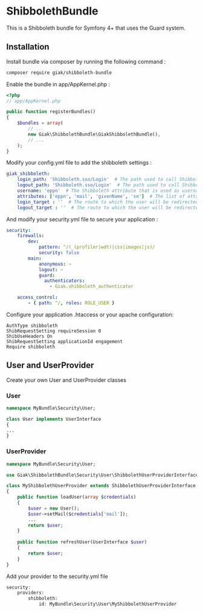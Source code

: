 # ShibbolethBundle
This is a Shibboleth bundle for Symfony 4+ that uses the Guard system.

## Installation
Install bundle via composer by running the following command :
```bash
composer require giak/shibboleth-bundle
```

Enable the bundle in app/AppKernel.php :
```php
<?php
// app/AppKernel.php

public function registerBundles()
{
    $bundles = array(
        // ...
        new Giak\ShibbolethBundle\GiakShibbolethBundle(),
        // ...
    );
}
```

Modify your config.yml file to add the shibboleth settings :
```yaml
giak_shibboleth:
    login_path: 'Shibboleth.sso/Login'  # The path used to call Shibboleth login authentication (default = 'Shibboleth.sso/Login')
    logout_path: 'Shibboleth.sso/Login'  # The path used to call Shibboleth logout (default = 'Shibboleth.sso/Logout')  
    username: 'eppn'  # The Shibboleth attribute that is used as username for the logged in user. The attribute must appear in the'attributes' parameter list (default = 'username')
    attributes: ['eppn', 'mail', 'givenName', 'sn']  # The list of attributes returned by Shibboleth Service Provider
    login_target : ''  # The route to which the user will be redirected after login. If this parameter is not filled, the user will be redirected to the page from which he comes. (default = null)
    logout_target : ''  # The route to which the user will be redirected after logout. If this parameter is not filled, the user will be redirected to the page from which he comes. (default = null)
```

And modify your security.yml file to secure your application :
```yaml
security:
    firewalls:
        dev:
            pattern: ^/(_(profiler|wdt)|css|images|js)/
            security: false
        main:
            anonymous: ~
            logout: ~
            guard:
              authenticators:
                - Giak.shibboleth_authenticator

    access_control:
        - { path: ^/, roles: ROLE_USER }
  ```
  
Configure your application .htaccess or your apache configuration:
```
AuthType shibboleth
ShibRequestSetting requireSession 0
ShibUseHeaders On
ShibRequestSetting applicationId engagement
Require shibboleth
```

## User and UserProvider
Create your own User and UserProvider classes

### User
```php
namespace MyBundle\Security\User;

class User implements UserInterface
{
...
}
```

### UserProvider
```php
namespace MyBundle\Security\User;

use Giak\ShibbolethBundle\Security\User\ShibbolethUserProviderInterface;

class MyShibbolethUserProvider extends ShibbolethUserProviderInterface
{
    public function loadUser(array $credentials)
    {
        $user = new User();
        $user->setMail($credentials['mail']);
        ...
        return $user;
    }
    
    public function refreshUser(UserInterface $user)
    {
        return $user;
    }
}
```

Add your provider to the security.yml file
```php
security:
    providers:
        shibboleth:
            id: MyBundle\Security\User\MyShibbolethUserProvider
```
